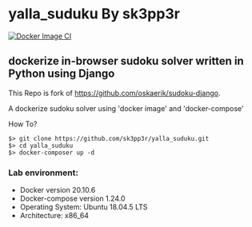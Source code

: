 # yalla_suduku By sk3pp3r 
[![Docker Image CI](https://github.com/sk3pp3r/yalla_suduku/actions/workflows/docker-image.yml/badge.svg)](https://github.com/sk3pp3r/yalla_suduku/actions/workflows/docker-image.yml)

## dockerize in-browser sudoku solver written in Python using Django

This Repo is fork of https://github.com/oskaerik/sudoku-django.

A dockerize sudoku solver using 'docker image' and 'docker-compose'

How To? 
```
$> git clone https://github.com/sk3pp3r/yalla_suduku.git
$> cd yalla_suduku
$> docker-composer up -d
```

### Lab environment:
* Docker version 20.10.6
* Docker-compose version 1.24.0
* Operating System: Ubuntu 18.04.5 LTS
* Architecture: x86_64
